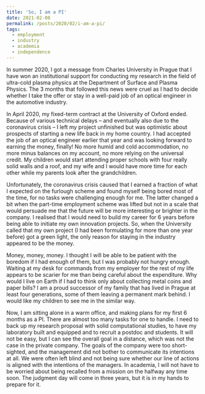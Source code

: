 ```yaml
---
title: 'So, I am a PI'
date: 2021-02-08
permalink: /posts/2020/02/i-am-a-pi/
tags:
  - employment
  - industry
  - academia
  - independence
---
```


In summer 2020, I got a message from Charles University in Prague that I have won an institutional support for conducting my research in the field of ultra-cold plasma physics at the Department of Surface and Plasma Physics. The 3 months that followed this news were cruel as I had to decide whether I take the offer or stay in a well-paid job of an optical engineer in the automotive industry. 

In April 2020, my fixed-term contract at the University of Oxford ended. Because of various technical delays – and eventually also due to the coronavirus crisis – I left my project unfinished but was optimistic about prospects of starting a new life back in my home country. I had accepted the job of an optical engineer earlier that year and was looking forward to earning the money, finally! No more humid and cold accommodation, no more minus balances on my account, no more relying on the universal credit. My children would start attending proper schools with four really solid walls and a roof, and my wife and I would have more time for each other while my parents look after the grandchildren. 

Unfortunately, the coronavirus crisis caused that I earned a fraction of what I expected on the furlough scheme and found myself being bored most of the time, for no tasks were challenging enough for me. The latter changed a bit when the part-time employment scheme was lifted but not in a scale that would persuade me that the future will be more interesting or brighter in the company. I realised that I would need to build my career for 6 years before being able to initiate my own innovation projects. So, when the University called that my own project (I had been formulating for more than one year before) got a green light, the only reason for staying in the industry appeared to be the money.  

Money, money, money. I thought I will be able to be patient with the boredom if I had enough of them, but I was probably not hungry enough. Waiting at my desk for commands from my employer for the rest of my life appears to be scarier for me than being careful about the expenditure. Why would I live on Earth if I had to think only about collecting metal coins and paper bills? I am a proud successor of my family that has lived in Prague at least four generations, some of them leaving a permanent mark behind. I would like my children to see me in the similar way. 

Now, I am sitting alone in a warm office, and making plans for my first 6 months as a PI. There are almost too many tasks for one to handle. I need to back up my research proposal with solid computational studies, to have my laboratory built and equipped and to recruit a postdoc and students. It will not be easy, but I can see the overall goal in a distance, which was not the case in the private company. The goals of the company were too short-sighted, and the management did not bother to communicate its intentions at all. We were often left blind and not being sure whether our line of actions is aligned with the intentions of the managers.  In academia, I will not have to be worried about being recalled from a mission on the halfway any time soon. The judgment day will come in three years, but it is in my hands to prepare for it. 
